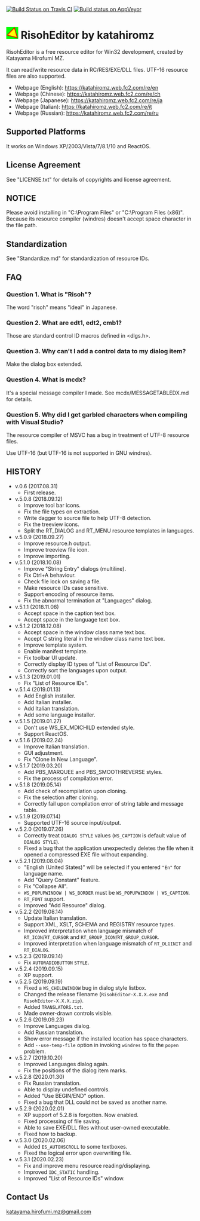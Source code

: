 [![Build Status on Travis CI](https://travis-ci.org/katahiromz/RisohEditor.svg?branch=master)](https://travis-ci.org/katahiromz/RisohEditor)
[![Build status on AppVeyor](https://ci.appveyor.com/api/projects/status/4sdaed4vyakby61h?svg=true)](https://ci.appveyor.com/project/katahiromz/risoheditor)

# ![](re-icon.png "") RisohEditor by katahiromz

RisohEditor is a free resource editor for Win32 development, created by Katayama Hirofumi MZ.

It can read/write resource data in RC/RES/EXE/DLL files. UTF-16 resource files are also supported.

- Webpage (English): https://katahiromz.web.fc2.com/re/en
- Webpage (Chinese): https://katahiromz.web.fc2.com/re/ch
- Webpage (Japanese): https://katahiromz.web.fc2.com/re/ja
- Webpage (Italian): https://katahiromz.web.fc2.com/re/it
- Webpage (Russian): https://katahiromz.web.fc2.com/re/ru

## Supported Platforms

It works on Windows XP/2003/Vista/7/8.1/10 and ReactOS.

## License Agreement

See "LICENSE.txt" for details of copyrights and license agreement.

## NOTICE

Please avoid installing in "C:\Program Files" or "C:\Program Files (x86)". Because its resource compiler (windres) doesn't accept space character in the file path. 

## Standardization

See "Standardize.md" for standardization of resource IDs.

## FAQ

### Question 1. What is "Risoh"?

The word "risoh" means "ideal" in Japanese.

### Question 2. What are edt1, edt2, cmb1?

Those are standard control ID macros defined in <dlgs.h>.

### Question 3. Why can't I add a control data to my dialog item?

Make the dialog box extended.

### Question 4. What is mcdx?

It's a special message compiler I made. See mcdx/MESSAGETABLEDX.md for details.

### Question 5. Why did I get garbled characters when compiling with Visual Studio?

The resource compiler of MSVC has a bug in treatment of UTF-8 resource files.

Use UTF-16 (but UTF-16 is not supported in GNU windres).

## HISTORY

- v.0.6 (2017.08.31)
    - First release.
- v.5.0.8 (2018.09.12)
    - Improve tool bar icons.
    - Fix the file types on extraction.
    - Write dagger to source file to help UTF-8 detection.
    - Fix the treeview icons.
    - Split the RT_DIALOG and RT_MENU resource templates in languages.
- v.5.0.9 (2018.09.27)
    - Improve resource.h output.
    - Improve treeview file icon.
    - Improve importing.
- v.5.1.0 (2018.10.08)
    - Improve "String Entry" dialogs (multiline).
    - Fix Ctrl+A behaviour.
    - Check file lock on saving a file.
    - Make resource IDs case sensitive.
    - Support encoding of resource items.
    - Fix the abnormal termination at "Languages" dialog.
- v.5.1.1 (2018.11.08)
    - Accept space in the caption text box.
    - Accept space in the language text box.
- v.5.1.2 (2018.12.08)
    - Accept space in the window class name text box.
    - Accept C string literal in the window class name text box.
    - Improve template system.
    - Enable manifest template.
    - Fix toolbar UI update.
    - Correctly display ID types of "List of Resource IDs".
    - Correctly sort the languages upon output.
- v.5.1.3 (2019.01.01)
    - Fix "List of Resource IDs".
- v.5.1.4 (2019.01.13)
    - Add English installer.
    - Add Italian installer.
    - Add Italian translation.
    - Add some language installer.
- v.5.1.5 (2019.01.27)
    - Don't use WS_EX_MDICHILD extended style.
    - Support ReactOS.
- v.5.1.6 (2019.02.24)
    - Improve Italian translation.
    - GUI adjustment.
    - Fix "Clone In New Language".
- v.5.1.7 (2019.03.20)
    - Add PBS_MARQUEE and PBS_SMOOTHREVERSE styles.
    - Fix the process of compilation error.
- v.5.1.8 (2019.05.14)
    - Add check of recompilation upon cloning.
    - Fix the selection after cloning.
    - Correctly fail upon compilation error of string table and message table.
- v.5.1.9 (2019.07.14)
    - Supported UTF-16 source input/output.
- v.5.2.0 (2019.07.26)
    - Correctly treat `DIALOG STYLE` values (`WS_CAPTION` is default value of `DIALOG STYLE`).
    - Fixed a bug that the application unexpectedly deletes the file when it opened a compressed EXE file without expanding.
- v.5.2.1 (2019.08.04)
    - "English (United States)" will be selected if you entered `"En"` for language name.
    - Add "Query Constant" feature.
    - Fix "Collapse All".
    - `WS_POPUPWINDOW | WS_BORDER` must be `WS_POPUPWINDOW | WS_CAPTION`.
    - `RT_FONT` support.
    - Improved "Add Resource" dialog.
- v.5.2.2 (2019.08.14)
    - Update Italian translation.
    - Support XML, XSLT, SCHEMA and REGISTRY resource types.
    - Improved interpretation when language mismatch of `RT_ICON`/`RT_CURSOR` and `RT_GROUP_ICON`/`RT_GROUP_CURSOR`.
    - Improved interpretation when language mismatch of `RT_DLGINIT` and `RT_DIALOG`.
- v.5.2.3 (2019.09.14)
    - Fix `AUTORADIOBUTTON` `STYLE`.
- v.5.2.4 (2019.09.15)
    - XP support.
- v.5.2.5 (2019.09.19)
    - Fixed a `WS_CHILDWINDOW` bug in dialog style listbox.
    - Changed the release filename (`RisohEditor-X.X.X.exe` and `RisohEditor-X.X.X.zip`).
    - Added `TRANSLATORS.txt`.
    - Made owner-drawn controls visible.
- v.5.2.6 (2019.09.23)
    - Improve Languages dialog.
    - Add Russian translation.
    - Show error message if the installed location has space characters.
    - Add `--use-temp-file` option in invoking `windres` to fix the `popen` problem.
- v.5.2.7 (2019.10.20)
    - Improved Languages dialog again.
    - Fix the positions of the dialog item marks.
- v.5.2.8 (2020.01.30)
    - Fix Russian translation.
    - Able to display undefined controls.
    - Added "Use BEGIN/END" option.
    - Fixed a bug that DLL could not be saved as another name.
- v.5.2.9 (2020.02.01)
    - XP support of 5.2.8 is forgotten. Now enabled.
    - Fixed processing of file saving.
    - Able to save EXE/DLL files without user-owned executable.
    - Fixed how to backup.
- v.5.3.0 (2020.02.06)
    - Added `ES_AUTOHSCROLL` to some textboxes.
    - Fixed the logical error upon overwriting file.
- v.5.3.1 (2020.02.23)
    - Fix and improve menu resource reading/displaying.
    - Improved `IDC_STATIC` handling.
    - Improved "List of Resource IDs" window.

## Contact Us

katayama.hirofumi.mz@gmail.com
